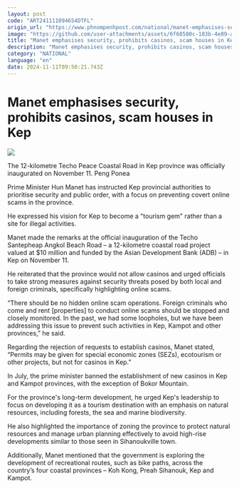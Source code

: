 ```yaml
---
layout: post
code: "ART241111094654DTFL"
origin_url: "https://www.phnompenhpost.com/national/manet-emphasises-security-prohibits-casinos-scam-houses-in-kep"
image: "https://github.com/user-attachments/assets/6f68580c-183b-4e89-ae93-45793707fd67"
title: "Manet emphasises security, prohibits casinos, scam houses in Kep"
description: "​​Manet emphasises security, prohibits casinos, scam houses in Kep​"
category: "NATIONAL"
language: "en"
date: 2024-11-11T09:50:21.743Z
---
```


# Manet emphasises security, prohibits casinos, scam houses in Kep

![](https://github.com/user-attachments/assets/abf058db-2fba-4788-9329-4f6311c6c66a)

The 12-kilometre Techo Peace Coastal Road in Kep province was officially inaugurated on November 11. Peng Ponea

Prime Minister Hun Manet has instructed Kep provincial authorities to prioritise security and public order, with a focus on preventing covert online scams in the province.

He expressed his vision for Kep to become a "tourism gem" rather than a site for illegal activities.

Manet made the remarks at the official inauguration of the Techo Santepheap Angkol Beach Road – a 12-kilometre coastal road project valued at $10 million and funded by the Asian Development Bank (ADB) – in Kep on November 11.

He reiterated that the province would not allow casinos and urged officials to take strong measures against security threats posed by both local and foreign criminals, specifically highlighting online scams.

“There should be no hidden online scam operations. Foreign criminals who come and rent \[properties\] to conduct online scams should be stopped and closely monitored. In the past, we had some loopholes, but we have been addressing this issue to prevent such activities in Kep, Kampot and other provinces,” he said.

Regarding the rejection of requests to establish casinos, Manet stated, “Permits may be given for special economic zones (SEZs), ecotourism or other projects, but not for casinos in Kep.”

In July, the prime minister banned the establishment of new casinos in Kep and Kampot provinces, with the exception of Bokor Mountain.

For the province's long-term development, he urged Kep's leadership to focus on developing it as a tourism destination with an emphasis on natural resources, including forests, the sea and marine biodiversity.

He also highlighted the importance of zoning the province to protect natural resources and manage urban planning effectively to avoid high-rise developments similar to those seen in Sihanoukville town.

Additionally, Manet mentioned that the government is exploring the development of recreational routes, such as bike paths, across the country’s four coastal provinces – Koh Kong, Preah Sihanouk, Kep and Kampot.